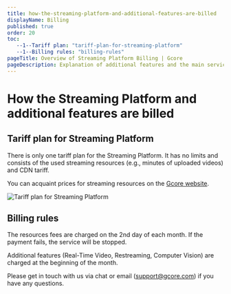 ```yaml
---
title: how-the-streaming-platform-and-additional-features-are-billed
displayName: Billing
published: true
order: 20
toc:
   --1--Tariff plan: "tariff-plan-for-streaming-platform"
   --1--Billing rules: "billing-rules"
pageTitle: Overview of Streaming Platform Billing | Gcore 
pageDescription: Explanation of additional features and the main service billing rules. 
---
```

# How the Streaming Platform and additional features are billed

## Tariff plan for Streaming Platform

There is only one tariff plan for the Streaming Platform. It has no limits and consists of the used streaming resources (e.g., minutes of uploaded videos) and CDN tariff. 

You can acquaint prices for streaming resources on the <a href="https://gcore.com/pricing/streaming-platform" target="_blank">Gcore website</a>.

<img src="https://assets.gcore.pro/docs/streaming-platform/how-the-streaming-platform-and-additional-features-are-billed/10512203476241.png" alt="Tariff plan for Streaming Platform">

## Billing rules

The resources fees are charged on the 2nd day of each month. If the payment fails, the service will be stopped.

Additional features (Real-Time Video, Restreaming, Computer Vision) are charged at the beginning of the month.

Please get in touch with us via chat or email ([support@gcore.com](mailto:support@gcore.com)) if you have any questions.